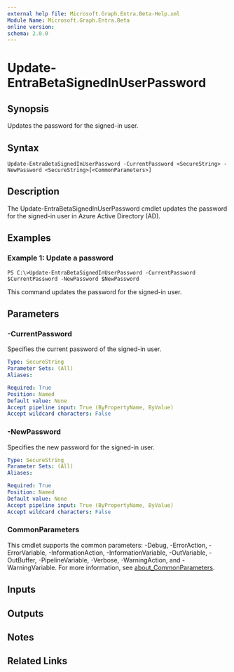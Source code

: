 ```yaml
---
external help file: Microsoft.Graph.Entra.Beta-Help.xml
Module Name: Microsoft.Graph.Entra.Beta
online version:
schema: 2.0.0
---
```


# Update-EntraBetaSignedInUserPassword

## Synopsis
Updates the password for the signed-in user.

## Syntax

```
Update-EntraBetaSignedInUserPassword -CurrentPassword <SecureString> -NewPassword <SecureString>[<CommonParameters>]
```

## Description
The Update-EntraBetaSignedInUserPassword cmdlet updates the password for the signed-in user in Azure Active Directory (AD).

## Examples

### Example 1: Update a password
```
PS C:\>Update-EntraBetaSignedInUserPassword -CurrentPassword $CurrentPassword -NewPassword $NewPassword
```

This command updates the password for the signed-in user.

## Parameters

### -CurrentPassword
Specifies the current password of the signed-in user.

```yaml
Type: SecureString
Parameter Sets: (All)
Aliases:

Required: True
Position: Named
Default value: None
Accept pipeline input: True (ByPropertyName, ByValue)
Accept wildcard characters: False
```

### -NewPassword
Specifies the new password for the signed-in user.

```yaml
Type: SecureString
Parameter Sets: (All)
Aliases:

Required: True
Position: Named
Default value: None
Accept pipeline input: True (ByPropertyName, ByValue)
Accept wildcard characters: False
```

### CommonParameters
This cmdlet supports the common parameters: -Debug, -ErrorAction, -ErrorVariable, -InformationAction, -InformationVariable, -OutVariable, -OutBuffer, -PipelineVariable, -Verbose, -WarningAction, and -WarningVariable. For more information, see [about_CommonParameters](https://go.microsoft.com/fwlink/?LinkID=113216).

## Inputs

## Outputs

## Notes

## Related Links
